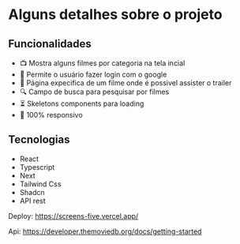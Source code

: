 # Alguns detalhes sobre o projeto

## Funcionalidades
- 📺 Mostra alguns filmes por categoria na tela incial
- 🔐 Permite o usuário fazer login com o google
- 🎥 Página expecifica de um filme onde é possivel assister o trailer
- 🔍 Campo de busca para pesquisar por filmes
- ⏳ Skeletons components para loading
- 📱 100% responsivo

## Tecnologias

- React
- Typescript
- Next
- Tailwind Css
- Shadcn
- API rest

Deploy: https://screens-five.vercel.app/

Api: https://developer.themoviedb.org/docs/getting-started
